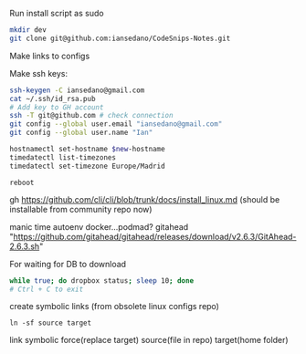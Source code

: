 Run install script as sudo

```bash
mkdir dev
git clone git@github.com:iansedano/CodeSnips-Notes.git
```

Make links to configs

Make ssh keys:

```bash
ssh-keygen -C iansedano@gmail.com
cat ~/.ssh/id_rsa.pub
# Add key to GH account
ssh -T git@github.com # check connection
git config --global user.email "iansedano@gmail.com"
git config --global user.name "Ian"
```

```bash
hostnamectl set-hostname $new-hostname
timedatectl list-timezones
timedatectl set-timezone Europe/Madrid
```

`reboot`

gh
https://github.com/cli/cli/blob/trunk/docs/install_linux.md (should be installable from community repo now)


manic time
autoenv
docker...podmad?
gitahead
"https://github.com/gitahead/gitahead/releases/download/v2.6.3/GitAhead-2.6.3.sh"

For waiting for DB to download

```bash
while true; do dropbox status; sleep 10; done
# Ctrl + C to exit
```


create symbolic links (from obsolete linux configs repo)
```
ln -sf source target
```
link symbolic force(replace target) source(file in repo) target(home folder)


